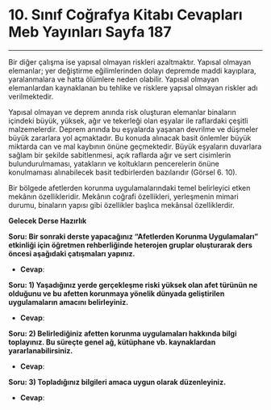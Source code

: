 # 10. Sınıf Coğrafya Kitabı Cevapları Meb Yayınları Sayfa 187

---

Bir diğer çalışma ise yapısal olmayan riskleri azaltmaktır. Yapısal olmayan elemanlar; yer değiştirme eğilimlerinden dolayı depremde maddi kayıplara, yaralanmalara ve hatta ölümlere neden olabilir. Yapısal olmayan elemanlardan kaynaklanan bu tehlike ve risklere yapısal olmayan riskler adı verilmektedir.

 Yapısal olmayan ve deprem anında risk oluşturan elemanlar binaların içindeki büyük, yüksek, ağır ve tekerleği olan eşyalar ile raflardaki çeşitli malzemelerdir. Deprem anında bu eşyalarda yaşanan devrilme ve düşmeler büyük zararlara yol açmaktadır. Bu konuda alınacak basit önlemler büyük miktarda can ve mal kaybının önüne geçmektedir. Büyük eşyaların duvarlara sağlam bir şekilde sabitlenmesi, açık raflarda ağır ve sert cisimlerin bulundurulmaması, yatakların ve koltukların pencerelerin önüne konulmaması alınabilecek basit tedbirlerden bazılarıdır (Görsel 6. 10).

 Bir bölgede afetlerden korunma uygulamalarındaki temel belirleyici etken mekânın özellikleridir. Mekânın coğrafi özellikleri, yerleşmenin mimari durumu, binaların yapısı gibi özellikler başlıca mekânsal özelliklerdir.

**Gelecek Derse Hazırlık**

**Soru: Bir sonraki derste yapacağınız “Afetlerden Korunma Uygulamaları” etkinliği için öğretmen rehberliğinde heterojen gruplar oluşturarak ders öncesi aşağıdaki çatışmaları yapınız.**

-   **Cevap**:

**Soru: 1) Yaşadığınız yerde gerçekleşme riski yüksek olan afet türünün ne olduğunu ve bu afetten korunmaya yönelik dünyada geliştirilen uygulamaların amacını belirleyiniz.**

-   **Cevap**:

**Soru: 2) Belirlediğiniz afetten korunma uygulamaları hakkında bilgi toplayınız. Bu süreçte genel ağ, kütüphane vb. kaynaklardan yararlanabilirsiniz.**

-   **Cevap**:

**Soru: 3) Topladığınız bilgileri amaca uygun olarak düzenleyiniz.**

-   **Cevap**: